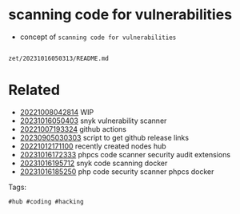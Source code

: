 # scanning code for vulnerabilities

- concept of `scanning code for vulnerabilities`

```
```

` zet/20231016050313/README.md `

# Related

- [20221008042814](/zet/20221008042814/README.md) WIP
- [20231016050403](/zet/20231016050403/README.md) snyk vulnerability scanner
- [20221007193324](/zet/20221007193324/README.md) github actions
- [20230905030303](/zet/20230905030303/README.md) script to get github release links
- [20221012171100](/zet/20221012171100/README.md) recently created nodes hub
- [20231016172333](/zet/20231016172333/README.md) phpcs code scanner security audit extensions
- [20231016195712](/zet/20231016195712/README.md) snyk code scanning docker
- [20231016185250](/zet/20231016185250/README.md) php code security scanner phpcs docker

Tags:

    #hub #coding #hacking
